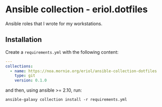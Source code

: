 # Ansible collection - eriol.dotfiles

Ansible roles that I wrote for my workstations.

## Installation

Create a `requirements.yml` with the following content:

```yaml
---
collections:
  - name: https://noa.mornie.org/eriol/ansible-collection-dotfiles
    type: git
    version: 0.1.0
```

and then, using ansible >= 2.10, run:

```
ansible-galaxy collection install -r requirements.yml
```
